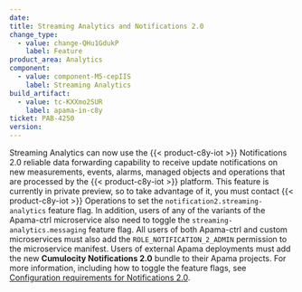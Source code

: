 ```yaml
---
date:
title: Streaming Analytics and Notifications 2.0
change_type:
  - value: change-QHu1GdukP
    label: Feature
product_area: Analytics
component:
  - value: component-M5-cepIIS
    label: Streaming Analytics
build_artifact:
  - value: tc-KXXmo2SUR
    label: apama-in-c8y
ticket: PAB-4250
version:
---
```

Streaming Analytics can now use the {{< product-c8y-iot >}} Notifications 2.0 reliable data forwarding capability to receive update notifications on new measurements, events, alarms, managed objects and operations that are processed by the {{< product-c8y-iot >}} platform. This feature is currently in private preview, so to take advantage of it, you must contact {{< product-c8y-iot >}} Operations to set the `notification2.streaming-analytics` feature flag. In addition, users of any of the variants of the Apama-ctrl microservice also need to toggle the `streaming-analytics.messaging` feature flag. All users of both Apama-ctrl and custom microservices must also add the `ROLE_NOTIFICATION_2_ADMIN` permission to the microservice manifest. Users of external Apama deployments must add the new **Cumulocity Notifications 2.0** bundle to their Apama projects. For more information, including how to toggle the feature flags, see [Configuration requirements for Notifications 2.0](/streaming-analytics/analytics-customization/#notifications).
